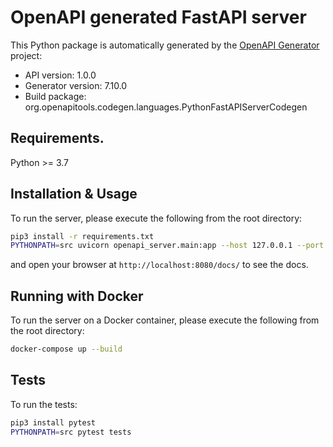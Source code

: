 # OpenAPI generated FastAPI server

This Python package is automatically generated by the [OpenAPI Generator](https://openapi-generator.tech) project:

- API version: 1.0.0
- Generator version: 7.10.0
- Build package: org.openapitools.codegen.languages.PythonFastAPIServerCodegen

## Requirements.

Python >= 3.7

## Installation & Usage

To run the server, please execute the following from the root directory:

```bash
pip3 install -r requirements.txt
PYTHONPATH=src uvicorn openapi_server.main:app --host 127.0.0.1 --port 8080
```

and open your browser at `http://localhost:8080/docs/` to see the docs.

## Running with Docker

To run the server on a Docker container, please execute the following from the root directory:

```bash
docker-compose up --build
```

## Tests

To run the tests:

```bash
pip3 install pytest
PYTHONPATH=src pytest tests
```
